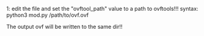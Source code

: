 1: edit the file and set the "ovftool_path" value to a path to ovftools!!! 
syntax: python3 mod.py /path/to/ovf.ovf

The output ovf will be written to the same dir!!
